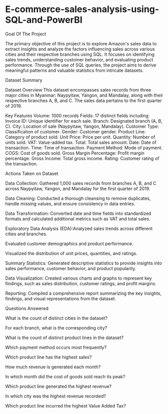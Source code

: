 # E-commerce-sales-analysis-using-SQL-and-PowerBI
Goal Of The Project

The primary objective of this project is to explore Amazon's sales data to extract insights and analyze the factors influencing sales across various cities and their respective branches using SQL. It focuses on identifying sales trends, understanding customer behavior, and evaluating product performance. Through the use of SQL queries, the project aims to derive meaningful patterns and valuable statistics from intricate datasets.

Dataset Summary 

Dataset Overview
This dataset encompasses sales records from three major cities in Myanmar: Naypyitaw, Yangon, and Mandalay, along with their respective branches A, B, and C. The sales data pertains to the first quarter of 2019.

Key Features
Volume: 1000 records
Fields: 17 distinct fields including:
Invoice ID: Unique identifier for each sale.
Branch: Designated branch (A, B, C).
City: Location of sale (Naypyitaw, Yangon, Mandalay).
Customer Type: Classification of customer.
Gender: Customer gender.
Product Line: Category of product sold.
Unit Price: Price per unit.
Quantity: Number of units sold.
VAT: Value-added tax.
Total: Total sales amount.
Date: Date of transaction.
Time: Time of transaction.
Payment Method: Mode of payment.
COGS: Cost of goods sold.
Gross Margin Percentage: Profit margin percentage.
Gross Income: Total gross income.
Rating: Customer rating of the transaction. 

Actions Taken on Dataset

Data Collection: Gathered 1,000 sales records from branches A, B, and C across Naypyitaw, Yangon, and Mandalay for the first quarter of 2019.

Data Cleaning: Conducted a thorough cleansing to remove duplicates, handle missing values, and ensure consistency in data entries.

Data Transformation: Converted date and time fields into standardized formats and calculated additional metrics such as VAT and total sales.

Exploratory Data Analysis (EDA):Analyzed sales trends across different cities and branches.

Evaluated customer demographics and product performance.

Visualized the distribution of unit prices, quantities, and ratings.

Summary Statistics: Generated descriptive statistics to provide insights into sales performance, customer behavior, and product popularity.

Data Visualization: Created various charts and graphs to represent key findings, such as sales distribution, customer ratings, and profit margins.

Reporting: Compiled a comprehensive report summarizing the key insights, findings, and visual representations from the dataset.

Questions Answered 

What is the count of distinct cities in the dataset?

For each branch, what is the corresponding city?

What is the count of distinct product lines in the dataset?

Which payment method occurs most frequently?

Which product line has the highest sales?

How much revenue is generated each month?

In which month did the cost of goods sold reach its peak?

Which product line generated the highest revenue?

In which city was the highest revenue recorded?

Which product line incurred the highest Value Added Tax?
